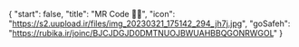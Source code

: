 {
  "start": false,
  "title": "MR Code 👨‍💻",
  "icon": "https://s2.uupload.ir/files/img_20230321_175142_294_jh7j.jpg",
  "goSafeh": "https://rubika.ir/joinc/BJCJDGJD0DMTNUOJBWUAHBBQGONRWGOL"
}
